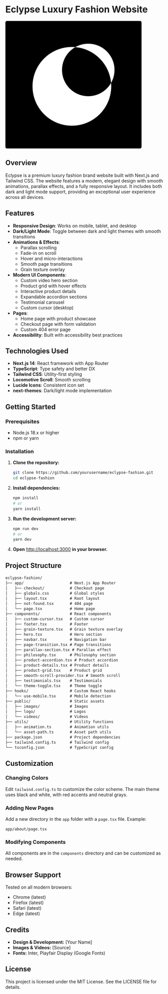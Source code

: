 # Eclypse Luxury Fashion Website

![Eclypse Logo](public/logo/logo.png)

## Overview

Eclypse is a premium luxury fashion brand website built with Next.js and Tailwind CSS. The website features a modern, elegant design with smooth animations, parallax effects, and a fully responsive layout. It includes both dark and light mode support, providing an exceptional user experience across all devices.

## Features

- **Responsive Design**: Works on mobile, tablet, and desktop
- **Dark/Light Mode**: Toggle between dark and light themes with smooth transitions
- **Animations & Effects**:
  - Parallax scrolling
  - Fade-in on scroll
  - Hover and micro-interactions
  - Smooth page transitions
  - Grain texture overlay
- **Modern UI Components**:
  - Custom video hero section
  - Product grid with hover effects
  - Interactive product details
  - Expandable accordion sections
  - Testimonial carousel
  - Custom cursor (desktop)
- **Pages**:
  - Home page with product showcase
  - Checkout page with form validation
  - Custom 404 error page
- **Accessibility**: Built with accessibility best practices

## Technologies Used

- **Next.js 14**: React framework with App Router
- **TypeScript**: Type safety and better DX
- **Tailwind CSS**: Utility-first styling
- **Locomotive Scroll**: Smooth scrolling
- **Lucide Icons**: Consistent icon set
- **next-themes**: Dark/light mode implementation

## Getting Started

### Prerequisites

- Node.js 18.x or higher
- npm or yarn

### Installation

1. **Clone the repository:**
   ```bash
   git clone https://github.com/yourusername/eclypse-fashion.git
   cd eclypse-fashion
   ```
2. **Install dependencies:**
   ```bash
   npm install
   # or
   yarn install
   ```
3. **Run the development server:**
   ```bash
   npm run dev
   # or
   yarn dev
   ```
4. **Open** [http://localhost:3000](http://localhost:3000) **in your browser.**

## Project Structure

```text
eclypse-fashion/
├── app/                    # Next.js App Router
│   ├── checkout/           # Checkout page
│   ├── globals.css         # Global styles
│   ├── layout.tsx          # Root layout
│   ├── not-found.tsx       # 404 page
│   └── page.tsx            # Home page
├── components/             # React components
│   ├── custom-cursor.tsx   # Custom cursor
│   ├── footer.tsx          # Footer
│   ├── grain-texture.tsx   # Grain texture overlay
│   ├── hero.tsx            # Hero section
│   ├── navbar.tsx          # Navigation bar
│   ├── page-transition.tsx # Page transitions
│   ├── parallax-section.tsx # Parallax effect
│   ├── philosophy.tsx      # Philosophy section
│   ├── product-accordion.tsx # Product accordion
│   ├── product-details.tsx # Product details
│   ├── product-grid.tsx    # Product grid
│   ├── smooth-scroll-provider.tsx # Smooth scroll
│   ├── testimonials.tsx    # Testimonials
│   └── theme-toggle.tsx    # Theme toggle
├── hooks/                  # Custom React hooks
│   └── use-mobile.tsx      # Mobile detection
├── public/                 # Static assets
│   ├── images/             # Images
│   ├── logo/               # Logos
│   └── videos/             # Videos
├── utils/                  # Utility functions
│   ├── animation.ts        # Animation utils
│   └── asset-path.ts       # Asset path utils
├── package.json            # Project dependencies
├── tailwind.config.ts      # Tailwind config
└── tsconfig.json           # TypeScript config
```

## Customization

### Changing Colors

Edit `tailwind.config.ts` to customize the color scheme. The main theme uses black and white, with red accents and neutral grays.

### Adding New Pages

Add a new directory in the `app` folder with a `page.tsx` file. Example:

```text
app/about/page.tsx
```

### Modifying Components

All components are in the `components` directory and can be customized as needed.

## Browser Support

Tested on all modern browsers:

- Chrome (latest)
- Firefox (latest)
- Safari (latest)
- Edge (latest)

## Credits

- **Design & Development:** [Your Name]
- **Images & Videos:** [Source]
- **Fonts:** Inter, Playfair Display (Google Fonts)

## License

This project is licensed under the MIT License. See the LICENSE file for details.
